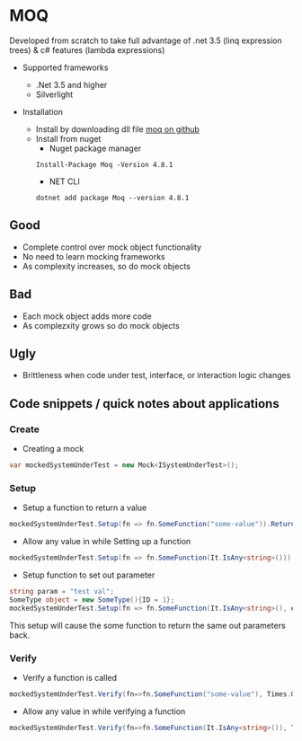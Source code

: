 # MOQ
Developed from scratch to take full advantage of .net 3.5 (linq expression trees) & c# features (lambda expressions)
* Supported frameworks
    * .Net 3.5 and higher
    * Silverlight

* Installation
    * Install by downloading dll file [moq on github](https://github.com/Moq/moq4)
    * Install from nuget
        * Nuget package manager
        ```posh
        Install-Package Moq -Version 4.8.1
        ```
        * NET CLI
        ```posh 
        dotnet add package Moq --version 4.8.1
        ```
## Good
* Complete control over mock object functionality
* No need to learn mocking frameworks
* As complexity increases, so do mock objects
## Bad
* Each mock object adds more code
* As complezxity grows so do mock objects
## Ugly
* Brittleness when code under test, interface, or interaction logic changes

## Code snippets / quick notes about applications
### Create
* Creating a mock
```csharp
var mockedSystemUnderTest = new Mock<ISystemUnderTest>();
```
### Setup
* Setup a function to return a value
```csharp
mockedSystemUnderTest.Setup(fn => fn.SomeFunction("some-value")).Returns(true);
```
* Allow any value in while Setting up a function
```csharp
mockedSystemUnderTest.Setup(fn => fn.SomeFunction(It.IsAny<string>())).Returns(true);
```
* Setup function to set out parameter
```csharp
string param = "test val";
SomeType object = new SomeType(){ID = 1};
mockedSystemUnderTest.Setup(fn => fn.SomeFunction(It.IsAny<string>(), out param, out object)).Returns(true);
```
This setup will cause the some function to return the same out parameters back.
### Verify
* Verify a function is called
```csharp
mockedSystemUnderTest.Verify(fn=>fn.SomeFunction("some-value"), Times.Once);
```
* Allow any value in while verifying a function
```csharp
mockedSystemUnderTest.Verify(fn=>fn.SomeFunction(It.IsAny<string>()), Times.Once);
```